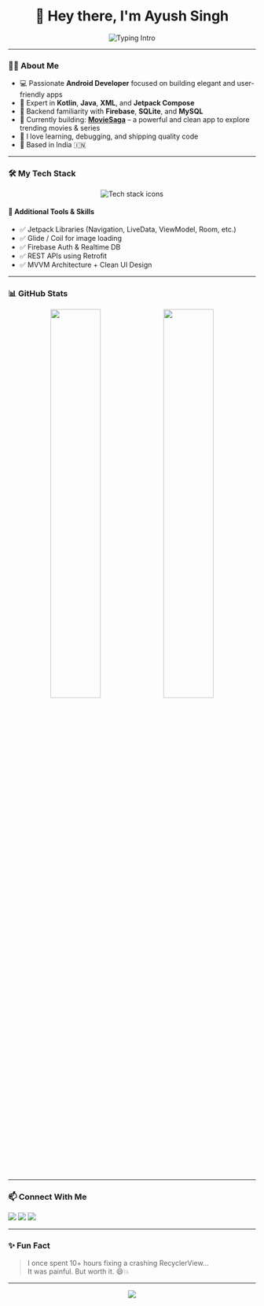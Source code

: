 <h1 align="center">👋 Hey there, I'm Ayush Singh</h1>

<p align="center">
  <img src="https://readme-typing-svg.demolab.com?font=Fira+Code&duration=2000&pause=1000&color=00E3F2&center=true&vCenter=true&width=500&lines=Native+Android+Developer;Jetpack+Compose+%7C+Kotlin+%7C+Java;Loves+Crafting+Clean+UI+UX;Building+MovieSaga+App;Backend:+Firebase+%7C+SQLite+%7C+MySQL" alt="Typing Intro" />
</p>

---

### 🧑‍💻 About Me

- 💻 Passionate **Android Developer** focused on building elegant and user-friendly apps  
- 📱 Expert in **Kotlin**, **Java**, **XML**, and **Jetpack Compose**  
- 🔧 Backend familiarity with **Firebase**, **SQLite**, and **MySQL**  
- 🧠 Currently building: [**MovieSaga**](https://github.com/ayushingh70/MovieSaga) – a powerful and clean app to explore trending movies & series  
- 🎯 I love learning, debugging, and shipping quality code  
- 📍 Based in India 🇮🇳

---

### 🛠️ My Tech Stack

<p align="center">
  <img src="https://skillicons.dev/icons?i=androidstudio,kotlin,java,xml,compose,firebase,sqlite,mysql,nodejs,git,github" alt="Tech stack icons" />
</p>

#### 📌 Additional Tools & Skills
- ✅ Jetpack Libraries (Navigation, LiveData, ViewModel, Room, etc.)
- ✅ Glide / Coil for image loading
- ✅ Firebase Auth & Realtime DB
- ✅ REST APIs using Retrofit
- ✅ MVVM Architecture + Clean UI Design

---

### 📊 GitHub Stats

<p align="center">
  <img src="https://github-readme-stats.vercel.app/api?username=ayushingh70&show_icons=true&theme=tokyonight&hide_border=true" width="45%" />
  <img src="https://github-readme-stats.vercel.app/api/top-langs/?username=ayushingh70&layout=compact&theme=tokyonight&hide_border=true" width="45%" />
</p>

---

### 📫 Connect With Me

<p align="left">
  <a href="mailto:aniketom70@gmail.com"><img src="https://img.shields.io/badge/Gmail-D14836?style=for-the-badge&logo=gmail&logoColor=white" /></a>
  <a href="https://linkedin.com/in/ayush-singh-769b61315"><img src="https://img.shields.io/badge/LinkedIn-0077B5?style=for-the-badge&logo=linkedin&logoColor=white" /></a>
  <a href="https://instagram.com/anii_ayush"><img src="https://img.shields.io/badge/Instagram-E4405F?style=for-the-badge&logo=instagram&logoColor=white" /></a>
</p>

---

### ✨ Fun Fact

> I once spent 10+ hours fixing a crashing RecyclerView…  
> It was painful. But worth it. 😄💥

---

<p align="center">
  <img src="https://capsule-render.vercel.app/api?type=waving&color=0D47A1&height=100&section=footer"/>
</p>
